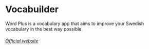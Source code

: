 # Vocabuilder
Word Plus is a vocabulary app that aims to improve your Swedish vocabulary in the best way possible.
###### [Official website](http://www.cloudcentrik.net/wordplus/)
